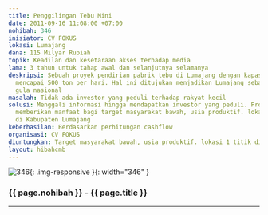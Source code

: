 ```yaml
---
title: Penggilingan Tebu Mini
date: 2011-09-16 11:08:00 +07:00
nohibah: 346
inisiator: CV FOKUS
lokasi: Lumajang
dana: 115 Milyar Rupiah
topik: Keadilan dan kesetaraan akses terhadap media
lama: 3 tahun untuk tahap awal dan selanjutnya selamanya
deskripsi: Sebuah proyek pendirian pabrik tebu di Lumajang dengan kapasitas giling
  mencapai 500 ton per hari. Hal ini ditujukan menjadikan Lumajang sebagai sentra
  gula nasional
masalah: Tidak ada investor yang peduli terhadap rakyat kecil
solusi: Menggali informasi hingga mendapatkan investor yang peduli. Proyek ini akan
  memberikan manfaat bagi target masyarakat bawah, usia produktif. lokasi 1 titik
  di Kabupaten Lumajang
keberhasilan: Berdasarkan perhitungan cashflow
organisasi: CV FOKUS
diuntungkan: Target masyarakat bawah, usia produktif. lokasi 1 titik di Kabupaten Lumajang
layout: hibahcmb
---
```


![346](/static/img/hibahcmb/346.png){: .img-responsive }{: width="346" }

### {{ page.nohibah }} - {{ page.title }}

---
